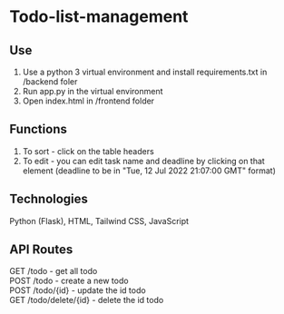 # Todo-list-management

## Use

1. Use a python 3 virtual environment and install requirements.txt in /backend foler
2. Run app.py in the virtual environment
3. Open index.html in /frontend folder

## Functions

1. To sort - click on the table headers
2. To edit - you can edit task name and deadline by clicking on that element (deadline to be in "Tue, 12 Jul 2022 21:07:00 GMT" format)
 
## Technologies

Python (Flask), HTML, Tailwind CSS, JavaScript 

## API Routes

GET /todo - get all todo 
<br>
POST /todo - create a new todo 
<br>
POST /todo/{id} - update the id todo
<br>
GET /todo/delete/{id} - delete the id todo
